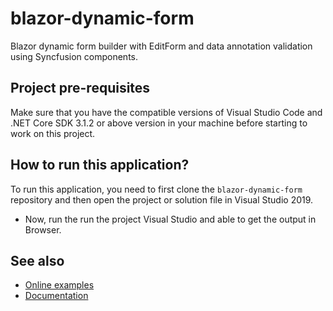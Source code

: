 # blazor-dynamic-form
Blazor dynamic form builder with EditForm and data annotation validation using Syncfusion components.

## Project pre-requisites
Make sure that you have the compatible versions of Visual Studio Code and .NET Core SDK 3.1.2 or above version in your machine before starting to work on this project.

## How to run this application?
To run this application, you need to first clone the `blazor-dynamic-form` repository and then open the project or solution file in Visual Studio 2019. 

* Now, run the run the project Visual Studio and able to get the output in Browser.

## See also
* [Online examples](https://blazor.syncfusion.com)
* [Documentation](https://blazor.syncfusion.com/documentation/introduction/)
